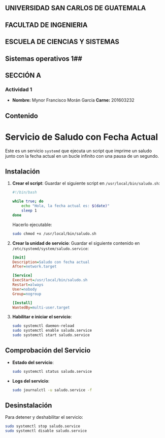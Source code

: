 ## UNIVERSIDAD SAN CARLOS DE GUATEMALA ##
## FACULTAD DE INGENIERIA ##
## ESCUELA DE CIENCIAS Y SISTEMAS ##
## Sistemas operativos 1##
## SECCIÓN A ##

### Actividad 1 ###

- **Nombre:** Mynor Francisco Morán García   **Carne:** 201603232

>>


<div id='content'/>

## Contenido

# Servicio de Saludo con Fecha Actual

Este es un servicio `systemd` que ejecuta un script que imprime un saludo junto con la fecha actual en un bucle infinito con una pausa de un segundo.

## Instalación

1. **Crear el script**: Guardar el siguiente script en `/usr/local/bin/saludo.sh`:

    ```bash
    #!/bin/bash
    
    while true; do
        echo "Hola, la fecha actual es: $(date)"
        sleep 1
    done
    ```

    Hacerlo ejecutable:

    ```bash
    sudo chmod +x /usr/local/bin/saludo.sh
    ```

2. **Crear la unidad de servicio**: Guardar el siguiente contenido en `/etc/systemd/system/saludo.service`:

    ```ini
    [Unit]
    Description=Saludo con fecha actual
    After=network.target
    
    [Service]
    ExecStart=/usr/local/bin/saludo.sh
    Restart=always
    User=nobody
    Group=nogroup
    
    [Install]
    WantedBy=multi-user.target
    ```

3. **Habilitar e iniciar el servicio**:

    ```bash
    sudo systemctl daemon-reload
    sudo systemctl enable saludo.service
    sudo systemctl start saludo.service
    ```

## Comprobación del Servicio

- **Estado del servicio**:

    ```bash
    sudo systemctl status saludo.service
    ```

- **Logs del servicio**:

    ```bash
    sudo journalctl -u saludo.service -f
    ```

## Desinstalación

Para detener y deshabilitar el servicio:

```bash
sudo systemctl stop saludo.service
sudo systemctl disable saludo.service

